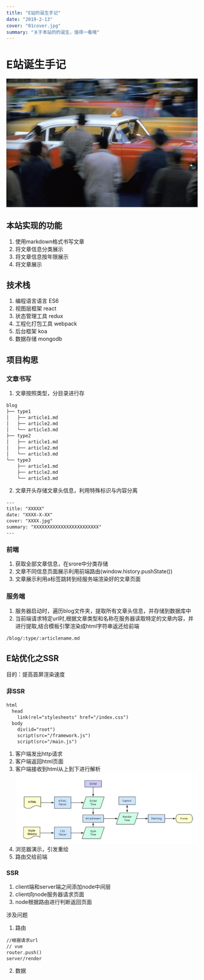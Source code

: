 ```yaml
---
title: "E站的诞生手记"
date: "2019-2-13"
cover: "01cover.jpg"
summary: "关于本站的的诞生，值得一看哦"
---
```


# E站诞生手记

![image](01cover.jpg)

## 本站实现的功能

1. 使用markdown格式书写文章
2. 将文章信息分类展示
3. 将文章信息按年限展示
4. 将文章展示

## 技术栈
1. 编程语言语言 ES6
2. 视图层框架 react
3. 状态管理工具 redux
4. 工程化打包工具 webpack
5. 后台框架 koa
6. 数据存储 mongodb

## 项目构思

### 文章书写
1. 文章按照类型，分目录进行存
```
blog
├── type1
│   ├── article1.md
│   ├── article2.md
│   └── article3.md
├── type2
│   ├── article1.md
│   ├── article2.md
│   └── article3.md
└── type3
    ├── article1.md
    ├── article2.md
    └── article3.md
```
2. 文章开头存储文章头信息，利用特殊标识与内容分离
```
---
title: "XXXXX"
date: "XXXX-X-XX"
cover: "XXXX.jpg"
summary: "XXXXXXXXXXXXXXXXXXXXXXXX"
---
```
### 前端
1. 获取全部文章信息，在srore中分类存储
2. 文章不同信息页面展示利用前端路由(window.history.pushState())
3. 文章展示利用a标签跳转到经服务端渲染好的文章页面

### 服务端
1. 服务器启动时，遍历blog文件夹，提取所有文章头信息，并存储到数据库中
2. 当前端请求特定url时,根据文章类型和名称在服务器读取特定的文章内容，并进行提取,结合模板引擎渲染成html字符串返还给前端
```
/blog/:type/:articlename.md
```

## E站优化之SSR

目的：提高首屏渲染速度

### 非SSR

```
html
  head
    link(rel="stylesheets" href="/index.css")
  body
    div(id="root")
    script(src="/framework.js")
    script(src="/main.js")
```

1. 客户端发出http请求
2. 客户端返回html页面
3. 客户端接收到html从上到下进行解析
![image](browser.jpg)
4. 浏览器演示，引发重绘
5. 路由交给前端

### SSR
1. client端和server端之间添加node中间层
2. client向node服务器请求页面
3. node根据路由进行判断返回页面

涉及问题
1. 路由
```
//根据请求url
// vue
router.push()
server/render

```

2. 数据





